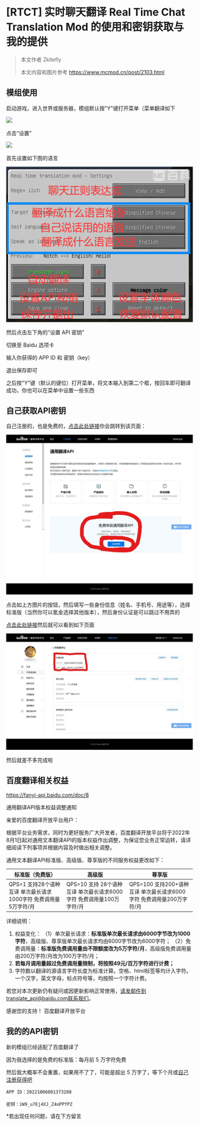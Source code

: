 # [RTCT] 实时聊天翻译 Real Time Chat Translation Mod 的使用和密钥获取与我的提供

> 本文作者 Zkitefly
> 
> 本文内容和图片参考 https://www.mcmod.cn/post/2103.html

## 模组使用

启动游戏，进入世界或服务器，模组默认按"Y"键打开菜单（菜单翻译如下

![](https://i.mcmod.cn/editor/upload/20220208/1644258910_49645_Djpa.png)

点击“设置”

![](https://i.mcmod.cn/editor/upload/20220208/1644259658_49645_Lkyo.png)

首先设置如下图的语言

![](/p/3.png)

然后点击左下角的“设置 API 密钥”

切换至 Baidu 选项卡

输入你获得的 APP ID 和 密钥（key）

退出保存即可

之后按"Y"键（默认的键位）打开菜单，将文本输入到第二个框，按回车即可翻译成功，你也可以在菜单中设置一些东西

## 自己获取API密钥

自己注册的，也是免费的，[点击此处链接](https://fanyi-api.baidu.com/product/11)你会跳转到该页面：

![](/p/1.jpeg)

点击如上方图片的按钮，然后填写一些身份信息（姓名、手机号、用途等），选择标准版（当然你可以氪金选择其他版本），然后身份认证是可以跳过不用弄的

[点击此处链接](https://fanyi-api.baidu.com/manage/developer)然后就可以看到如下页面

![](/p/2.jpg)

然后就差不多完成啦

## 百度翻译相关权益

https://fanyi-api.baidu.com/doc/8

通用翻译API版本权益调整通知

亲爱的百度翻译开放平台用户：

根据平台业务需求，同时为更好服务广大开发者，百度翻译开放平台将于2022年8月1日起对通用文本翻译API的版本权益作出调整，为保证您业务正常运转，请详细阅读下列事项并根据内容及时做出相关调整。

通用文本翻译API标准版、高级版、尊享版的不同服务权益更改如下：

|标准版（免费版）|高级版|尊享版|
|--|--|--|
|QPS=1       支持28个语种互译       单次最长请求1000字符       免费调用量5万字符/月|QPS=10     支持 28个语种互译     单次最长请求6000字符      免费调用量100万字符/月|QPS=100     支持200+语种互译      单次最长请求6000字符      免费调用量200万字符/月|

详细说明：
1. 权益变化：
（1）单次最长请求：**标准版单次最长请求由6000字节改为1000字符**，高级版、尊享版单次最长请求均由6000字节改为6000字符；
（2）免费调用量：**标准版免费调用量由不限额度改为5万字符/月**，高级版免费调用量由200万字符/月改为100万字符/月；
2. **若每月调用量超过免费调用量限制，将按照49元/百万字符进行计费；**
3. 字符数以翻译的源语言字符长度为标准计算。空格、html标签等均计入字符。一个汉字，英文字母，标点符号等，均按照一个字符计费。
 
若您对本次更新仍有疑问或因更新影响正常使用，请发邮件到translate_api@baidu.com联系我们。
 
感谢您的支持！
百度翻译开放平台

## 我的的API密钥

新的模组已经适配了百度翻译了

因为我选择的是免费的标准版：每月前 5 万字符免费

然后我大概率不会重置，如果用不了了，可能是超出 5 万字了，等下个月或[自己注册获得吧](#自己获取api密钥)

```
APP ID：20221006001373208

密钥：iW9_u7Ej4XJ_Z4oPPfPZ
```

*若出现任何问题，请在下方留言

<script src="https://giscus.app/client.js"
        data-repo="zkitefly/zkitefly.github.io"
        data-repo-id="R_kgDOHnuxMQ"
        data-category="Announcements"
        data-category-id="DIC_kwDOHnuxMc4CR1BR"
        data-mapping="pathname"
        data-strict="0"
        data-reactions-enabled="1"
        data-emit-metadata="1"
        data-input-position="top"
        data-theme="preferred_color_scheme"
        data-lang="zh-CN"
        data-loading="lazy"
        crossorigin="anonymous"
        async>
</script>


